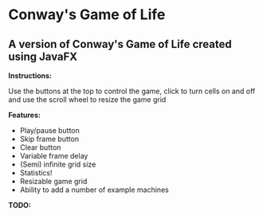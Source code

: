 # Conway's Game of Life
<h2>A version of Conway's Game of Life created using JavaFX</h2>
<p><b>Instructions:</b></p>
<p>Use the buttons at the top to control the game, click to turn cells on and off and use the scroll wheel to resize the game grid</p>
<p><b>Features:</b></p>
<ul>
  <li>Play/pause button</li>
  <li>Skip frame button</li>
  <li>Clear button</li>
  <li>Variable frame delay</li>
  <li>(Semi) infinite grid size</li>
  <li>Statistics!</li>
  <li>Resizable game grid</li>
  <li>Ability to add a number of example machines</li>
</ul>
<p><b>TODO:</b></p>
<ul>
</ul>
